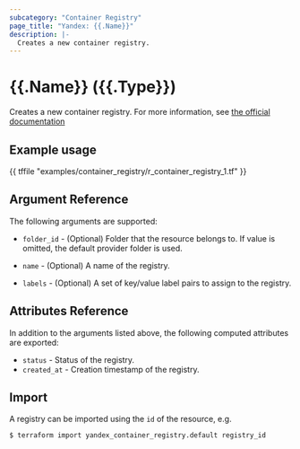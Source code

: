 ```yaml
---
subcategory: "Container Registry"
page_title: "Yandex: {{.Name}}"
description: |-
  Creates a new container registry.
---
```


# {{.Name}} ({{.Type}})

Creates a new container registry. For more information, see [the official documentation](https://cloud.yandex.com/docs/container-registry/concepts/registry)

## Example usage

{{ tffile "examples/container_registry/r_container_registry_1.tf" }}

## Argument Reference

The following arguments are supported:

* `folder_id` - (Optional) Folder that the resource belongs to. If value is omitted, the default provider folder is used.

* `name` - (Optional) A name of the registry.

* `labels` - (Optional) A set of key/value label pairs to assign to the registry.

## Attributes Reference

In addition to the arguments listed above, the following computed attributes are exported:

* `status` - Status of the registry.
* `created_at` - Creation timestamp of the registry.

## Import

A registry can be imported using the `id` of the resource, e.g.

```
$ terraform import yandex_container_registry.default registry_id
```

